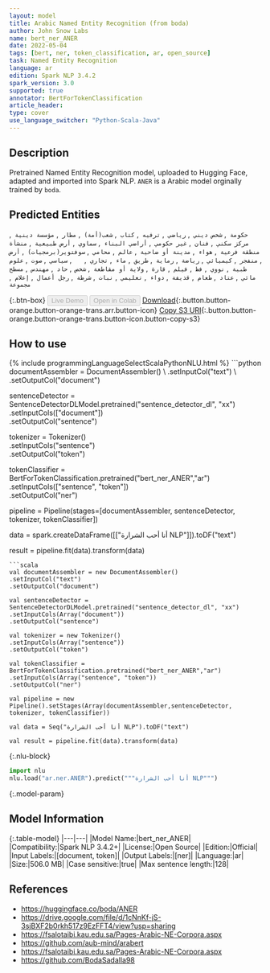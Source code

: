```yaml
---
layout: model
title: Arabic Named Entity Recognition (from boda)
author: John Snow Labs
name: bert_ner_ANER
date: 2022-05-04
tags: [bert, ner, token_classification, ar, open_source]
task: Named Entity Recognition
language: ar
edition: Spark NLP 3.4.2
spark_version: 3.0
supported: true
annotator: BertForTokenClassification
article_header:
type: cover
use_language_switcher: "Python-Scala-Java"
---
```


## Description

Pretrained Named Entity Recognition model, uploaded to Hugging Face, adapted and imported into Spark NLP. `ANER` is a Arabic model orginally trained by `boda`.

## Predicted Entities

` حكومة  `, ` شخص ديني  `, ` رياضي  `, ` ترفيه  `, ` كتاب  `, ` شعب(أمة)  `, ` مطار  `, ` مؤسسة دينية  `, ` مركز سكني  `, ` فنان  `, ` غير حكومي  `, ` أراضي البناء  `, ` سماوي  `, ` أرض طبيعية  `, ` منشأة منطقة فرعية  `, ` هواء  `, ` مدينة أو ضاحية  `, ` عالم  `, ` محامي  `, ` سوفتوير(برمجيات)  `, ` أرض  `, ` منفجر  `, ` كيميائي  `, ` رياضة  `, ` رماية  `, ` طريق  `, ` ماء  `, ` تجاري  `, `   `, ` سياسي  `, ` صوت  `, ` علوم طبية  `, ` نووي  `, ` فظ  `, ` فيلم  `, ` قارة  `, ` ولاية أو مقاطعة  `, ` شخص  `, ` حاد  `, ` مهندس  `, ` مسطح مائي  `, ` عتاد  `, ` طعام  `, ` قذيفة  `, ` دواء  `, ` تعليمي  `, ` نبات  `, ` شرطة  `, ` رجل أعمال  `, ` إعلام  `, ` مجموعة  `

{:.btn-box}
<button class="button button-orange" disabled>Live Demo</button>
<button class="button button-orange" disabled>Open in Colab</button>
[Download](https://s3.amazonaws.com/auxdata.johnsnowlabs.com/public/models/bert_ner_ANER_ar_3.4.2_3.0_1651630311382.zip){:.button.button-orange.button-orange-trans.arr.button-icon}
[Copy S3 URI](s3://auxdata.johnsnowlabs.com/public/models/bert_ner_ANER_ar_3.4.2_3.0_1651630311382.zip){:.button.button-orange.button-orange-trans.button-icon.button-copy-s3}

## How to use



<div class="tabs-box" markdown="1">
{% include programmingLanguageSelectScalaPythonNLU.html %}
```python
documentAssembler = DocumentAssembler() \
.setInputCol("text") \
.setOutputCol("document")

sentenceDetector = SentenceDetectorDLModel.pretrained("sentence_detector_dl", "xx")\
.setInputCols(["document"])\
.setOutputCol("sentence")

tokenizer = Tokenizer() \
.setInputCols("sentence") \
.setOutputCol("token")

tokenClassifier = BertForTokenClassification.pretrained("bert_ner_ANER","ar") \
.setInputCols(["sentence", "token"]) \
.setOutputCol("ner")

pipeline = Pipeline(stages=[documentAssembler, sentenceDetector, tokenizer, tokenClassifier])

data = spark.createDataFrame([["أنا أحب الشرارة NLP"]]).toDF("text")

result = pipeline.fit(data).transform(data)
```
```scala
val documentAssembler = new DocumentAssembler() 
.setInputCol("text") 
.setOutputCol("document")

val sentenceDetector = SentenceDetectorDLModel.pretrained("sentence_detector_dl", "xx")
.setInputCols(Array("document"))
.setOutputCol("sentence")

val tokenizer = new Tokenizer() 
.setInputCols(Array("sentence"))
.setOutputCol("token")

val tokenClassifier = BertForTokenClassification.pretrained("bert_ner_ANER","ar") 
.setInputCols(Array("sentence", "token")) 
.setOutputCol("ner")

val pipeline = new Pipeline().setStages(Array(documentAssembler,sentenceDetector, tokenizer, tokenClassifier))

val data = Seq("أنا أحب الشرارة NLP").toDF("text")

val result = pipeline.fit(data).transform(data)
```


{:.nlu-block}
```python
import nlu
nlu.load("ar.ner.ANER").predict("""أنا أحب الشرارة NLP""")
```

</div>

{:.model-param}
## Model Information

{:.table-model}
|---|---|
|Model Name:|bert_ner_ANER|
|Compatibility:|Spark NLP 3.4.2+|
|License:|Open Source|
|Edition:|Official|
|Input Labels:|[document, token]|
|Output Labels:|[ner]|
|Language:|ar|
|Size:|506.0 MB|
|Case sensitive:|true|
|Max sentence length:|128|

## References

- https://huggingface.co/boda/ANER
- https://drive.google.com/file/d/1cNnKf-jS-3sjBXF2b0rkh517z9EzFFT4/view?usp=sharing
- https://fsalotaibi.kau.edu.sa/Pages-Arabic-NE-Corpora.aspx
- https://github.com/aub-mind/arabert
- https://fsalotaibi.kau.edu.sa/Pages-Arabic-NE-Corpora.aspx
- https://github.com/BodaSadalla98